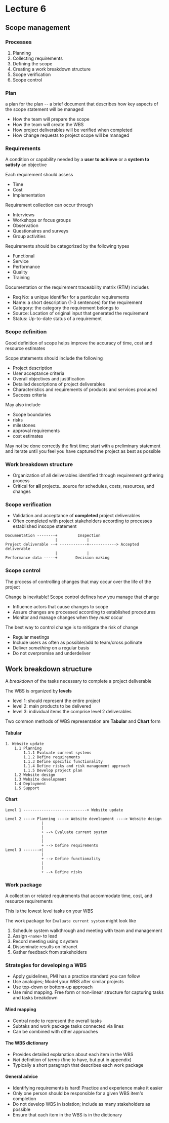 # Lecture 6

## Scope management

### Processes

1) Planning
2) Collecting requirements
3) Defining the scope
4) Creating a work breakdown structure
5) Scope verification
6) Scope control

### Plan

a plan for the plan -- a brief document that describes how key aspects of the scope statement will be managed

- How the team will prepare the scope
- How the team will create the WBS
- How project deliverables will be verified when completed
- How change requests to project scope will be managed

### Requirements

A condition or capability needed by a **user to achieve** or a **system to satisfy** an objective

Each requirement should assess

- Time
- Cost
- Implementation

Requirement collection can occur through

- Interviews
- Workshops or focus groups
- Observation
- Questionaires and surveys
- Group activities

Requirements should be categorized by the following types

- Functional
- Service
- Performance
- Quality
- Training

Documentation or the requirement traceability matrix (RTM) includes

- Req No: a unique identifier for a particular requirements
- Name: a short description (1-3 sentences) for the requirement
- Category: the category the requirement belongs to
- Source: Location of original input that generated the requirement
- Status: Up-to-date status of a requirement

### Scope definition

Good definition of scope helps improve the accuracy of time, cost and resource estimates

Scope statements should include the following

- Project description
- User acceptance criteria
- Overall objectives and justification
- Detailed descriptions of project deliverables
- Characteristics and requirements of products and services produced
- Success criteria

May also include

- Scope boundaries
- risks
- milestones
- approval requirements
- cost estimates

May not be done correctly the first time; start with a preliminary statement and iterate until you feel you have captured the project as best as possible

### Work breakdown structure

- Organization of all deliverables identified through requirement gathering process
- Critical for **all** projects...source for schedules, costs, resources, and changes

### Scope verification

- Validation and acceptance of **completed** project deliverables
- Often completed with project stakeholders according to processes established inscope statement

```
Documentation --------+         Inspection
                      |             |
Project deliverable --+ ------------+------------> Accepted deliverable
                      |             |
Performance data -----+        Decision making
```

### Scope control

The process of controlling changes that may occur over the life of the project

Change is inevitable! Scope control defines how you manage that change

- Influence actors that cause changes to scope
- Assure changes are processed according to established procedures
- Monitor and manage changes when they *must* occur

The best way to control change is to mitigate the risk of change

- Regular meetings
- Include users as often as possible/add to team/cross pollinate
- Deliver *something* on a regular basis
- Do not overpromise and underdeliver

## Work breakdown structure

A *breakdown* of the tasks necessary to complete a project deliverable

The WBS is organized by **levels**

- level 1: should represent the entire project
- level 2: main products to be delivered
- level 3: individual items the comprise level 2 deliverables

Two common methods of WBS representation are **Tabular** and **Chart** form

#### Tabular

```
1. Website update
	1.1 Planning
		1.1.1 Evaluate current systems
		1.1.2 Define requirements
		1.1.3 Define specific functionality
		1.1.4 Define risks and risk management approach
		1.1.5 Develop project plan
	1.2 Website design
	1.3 Website development
	1.4 Deployment
	1.5 Support
```

#### Chart

```
Level 1 ----------------------------> Website update

Level 2 ----> Planning ----> Website development ----> Website design
				|
				|
				+ --> Evaluate current system
				|
				|
				+ --> Define requirements
Level 3 ------->|
				|
				+ --> Define functionality
				|
				|
				+ --> Define risks
```

### Work package

A collection or related requirements that accommodate time, cost, and resource requirements

This is the lowest level tasks on your WBS

The work package for `Evaluate current system` might look like

1) Schedule system walkthrough and meeting with team and management
2) Assign `<name>` to lead
3) Record meeting using `X` system
4) Disseminate results on Intranet
5) Gather feedback from stakeholders

### Strategies for developing a WBS

- Apply guidelines, PMI has a practice standard you can follow
- Use analogies; Model your WBS after similar projects
- Use top-down or bottom-up approach
- Use mind mapping. Free form or non-linear structure for capturing tasks and tasks breakdown

#### Mind mapping

- Central node to represent the overall tasks
- Subtaks and work package tasks connected via lines
- Can be combined with other approaches

#### The WBS dictionary

- Provides detailed explanation about each item in the WBS
- *Not* definition of *terms* (fine to have, but put in appendix)
- Typically a short paragraph that describes each work package

#### General advice

- Identifying requirements is hard! Practice and experience make it easier
- Only one person should be responsible for a given WBS item's completion
- Do not develop WBS in isolation; include as many stakeholders as possible
- Ensure that each item in the WBS is in the dictionary